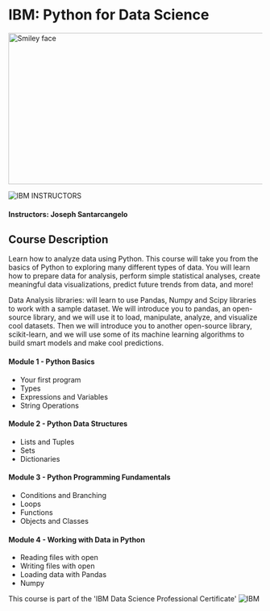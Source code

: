 # IBM: Python for Data Science

<img src="https://i.imgur.com/YCFnjvg.png" alt="Smiley face" height="300" width="600">

![IBM](http://i.imgur.com/Qktqnu1.png) INSTRUCTORS
#### Instructors: Joseph Santarcangelo

## Course Description

Learn how to analyze data using Python. This course will take you from the basics of Python to exploring many different types of data. You will learn how to prepare data for analysis, perform simple statistical analyses, create meaningful data visualizations, predict future trends from data, and more!

Data Analysis libraries: will learn to use Pandas, Numpy and Scipy libraries to work with a sample dataset. We will introduce you to pandas, an open-source library, and we will use it to load, manipulate, analyze, and visualize cool datasets. Then we will introduce you to another open-source library, scikit-learn, and we will use some of its machine learning algorithms to build smart models and make cool predictions.

#### Module 1 - Python Basics
-	Your first program
-	Types
-	Expressions and Variables
-	String Operations

#### Module 2 - Python Data Structures
-	Lists and Tuples
-	Sets
-	Dictionaries

#### Module 3 - Python Programming Fundamentals
-	Conditions and Branching
-	Loops
-	Functions
-	Objects and Classes

#### Module 4 - Working with Data in Python
-	Reading files with open
-	Writing files with open
-	Loading data with Pandas
-	Numpy 

This course is part of the 'IBM Data Science Professional Certificate'
![IBM](https://i.imgur.com/j6yW3WS.png)
